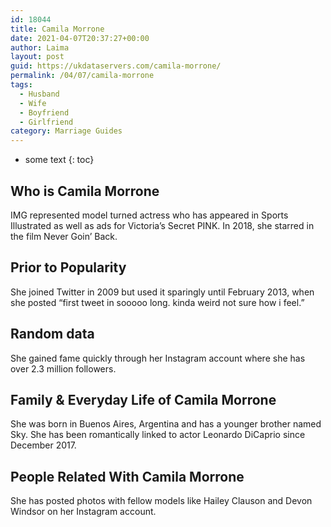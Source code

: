 ```yaml
---
id: 18044
title: Camila Morrone
date: 2021-04-07T20:37:27+00:00
author: Laima
layout: post
guid: https://ukdataservers.com/camila-morrone/
permalink: /04/07/camila-morrone
tags:
  - Husband
  - Wife
  - Boyfriend
  - Girlfriend
category: Marriage Guides
---
```


* some text
{: toc}


## Who is Camila Morrone
                  
                  
                  
IMG represented model turned actress who has appeared in Sports Illustrated as well as ads for Victoria&#8217;s Secret PINK. In 2018, she starred in the film Never Goin&#8217; Back.
                  
              
            
              
            
                
                
                
## Prior to Popularity
                  
                  
                  
She joined Twitter in 2009 but used it sparingly until February 2013, when she posted &#8220;first tweet in sooooo long. kinda weird not sure how i feel.&#8221;
                  
              
            
              
            
                
                
                
## Random data
                  
                  
                  
She gained fame quickly through her Instagram account where she has over 2.3 million followers.
                  
              
            
              
            
                
                
                
## Family & Everyday Life of Camila Morrone
                  
                  
                  
She was born in Buenos Aires, Argentina and has a younger brother named Sky. She has been romantically linked to actor Leonardo DiCaprio since December 2017.
                  
              
            
              
            
                
                
                
## People Related With Camila Morrone
                  
                  
                  
She has posted photos with fellow models like Hailey Clauson and Devon Windsor on her Instagram account.
                  
              
            
              
            
                
              
            
              
              
            
            
              
            
          
          
          